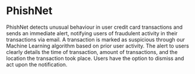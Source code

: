 # PhishNet
PhishNet detects unusual behaviour in user credit card transactions and sends an immediate alert, notifying users of fraudulent activity in their transactions via email. A transaction is marked as suspicious through our Machine Learning algorithm based on prior user activity. The alert to users clearly details the time of transaction, amount of transactions, and the location the transaction took place. Users have the option to dismiss and act upon the notification.
